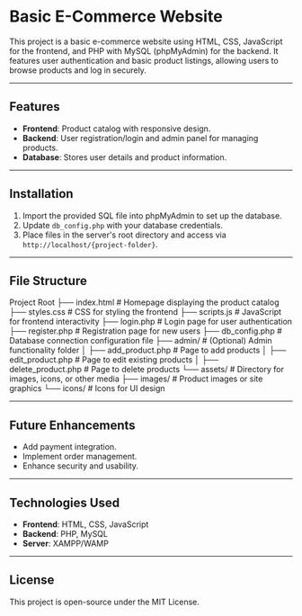 # Basic E-Commerce Website

This project is a basic e-commerce website using HTML, CSS, JavaScript for the frontend, and PHP with MySQL (phpMyAdmin) for the backend. It features user authentication and basic product listings, allowing users to browse products and log in securely.

---

## Features
- **Frontend**: Product catalog with responsive design.
- **Backend**: User registration/login and admin panel for managing products.
- **Database**: Stores user details and product information.

---

## Installation
1. Import the provided SQL file into phpMyAdmin to set up the database.
2. Update `db_config.php` with your database credentials.
3. Place files in the server's root directory and access via `http://localhost/{project-folder}`.

---

## File Structure
Project Root
├── index.html           # Homepage displaying the product catalog
├── styles.css           # CSS for styling the frontend
├── scripts.js           # JavaScript for frontend interactivity
├── login.php            # Login page for user authentication
├── register.php         # Registration page for new users
├── db_config.php        # Database connection configuration file
├── admin/               # (Optional) Admin functionality folder
│   ├── add_product.php  # Page to add products
│   ├── edit_product.php # Page to edit existing products
│   ├── delete_product.php # Page to delete products
└── assets/              # Directory for images, icons, or other media
    ├── images/          # Product images or site graphics
    └── icons/           # Icons for UI design

---

## Future Enhancements
- Add payment integration.
- Implement order management.
- Enhance security and usability.

---

## Technologies Used
- **Frontend**: HTML, CSS, JavaScript
- **Backend**: PHP, MySQL
- **Server**: XAMPP/WAMP

---

## License
This project is open-source under the MIT License.
